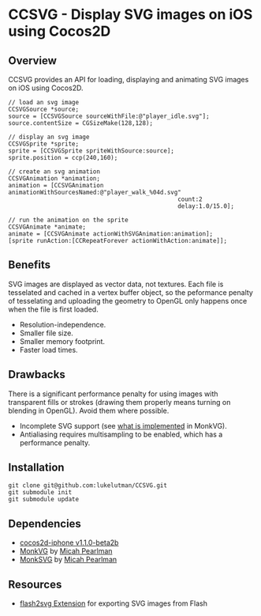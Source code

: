 CCSVG - Display SVG images on iOS using Cocos2D
===============================================


## Overview

CCSVG provides an API for loading, displaying and animating SVG images on iOS using Cocos2D. 


    // load an svg image
    CCSVGSource *source;
    source = [CCSVGSource sourceWithFile:@"player_idle.svg"];
    source.contentSize = CGSizeMake(128,128);

    // display an svg image
    CCSVGSprite *sprite;
    sprite = [CCSVGSprite spriteWithSource:source];
    sprite.position = ccp(240,160);

    // create an svg animation
    CCSVGAnimation *animation;
    animation = [CCSVGAnimation animationWithSourcesNamed:@"player_walk_%04d.svg" 
                                                    count:2 
                                                    delay:1.0/15.0];

    // run the animation on the sprite
    CCSVGAnimate *animate;
    animate = [CCSVGAnimate actionWithSVGAnimation:animation];
    [sprite runAction:[CCRepeatForever actionWithAction:animate]]; 


## Benefits

SVG images are displayed as vector data, not textures. Each file is tesselated and cached in a vertex buffer object, so the peformance penalty of tesselating and uploading the geometry to OpenGL only happens once when the file is first loaded.

* Resolution-independence.
* Smaller file size. 
* Smaller memory footprint.
* Faster load times.


## Drawbacks

There is a significant performance penalty for using images with transparent fills or strokes (drawing them properly means turning on blending in OpenGL). Avoid them where possible.

* Incomplete SVG support (see [what is implemented](https://github.com/micahpearlman/MonkVG/blob/master/README.md#what-is-implemented) in MonkVG).
* Antialiasing requires multisampling to be enabled, which has a performance penalty.


## Installation

    git clone git@github.com:lukelutman/CCSVG.git
    git submodule init
    git submodule update


## Dependencies

* [cocos2d-iphone v1.1.0-beta2b](https://github.com/cocos2d/cocos2d-iphone)
* [MonkVG](https://github.com/lukelutman/MonkVG) by [Micah Pearlman](https://github.com/micahpearlman)
* [MonkSVG](https://github.com/lukelutman/MonkSVG) by [Micah Pearlman](https://github.com/micahpearlman)

## Resources

* [flash2svg Extension](http://www.adobe.com/cfusion/exchange/index.cfm?event=extensionDetail&loc=en_us&extid=2422028) for exporting SVG images from Flash